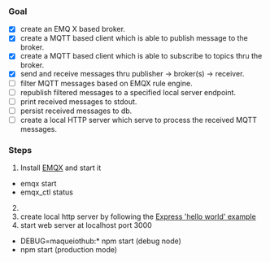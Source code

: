 ### Goal
- [x] create an EMQ X based broker.
- [x] create a MQTT based client which is able to publish message to the broker.
- [x] create a MQTT based client which is able to subscribe to topics thru the broker.
- [x] send and receive messages thru publisher -> broker(s) -> receiver.
- [ ] filter MQTT messages based on EMQX rule engine.
- [ ] republish filtered messages to a specified local server endpoint.
- [ ] print received messages to stdout.
- [ ] persist received messages to db.
- [ ] create a local HTTP server which serve to process the received MQTT messages.

### Steps
1. Install [EMQX](https://docs.emqx.io/docs/broker/v3/cn/install.html#macos) and start it
* emqx start
* emqx_ctl status
2. 
2. create local http server by following the [Express 'hello world' example](https://expressjs.com/en/starter/hello-world.html)
2. start web server at localhost port 3000
- DEBUG=maqueiothub:* npm start (debug node)
- npm start (production mode)
